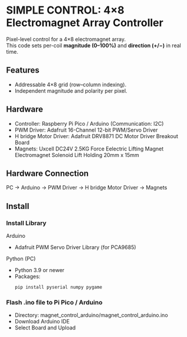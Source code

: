 # SIMPLE CONTROL: 4×8 Electromagnet Array Controller

Pixel-level control for a 4×8 electromagnet array.  
This code sets per-coil **magnitude (0–100%)** and **direction (+/−)** in real time.

## Features
- Addressable 4×8 grid (row–column indexing).
- Independent magnitude and polarity per pixel.

## Hardware
- Controller: Raspberry Pi Pico / Arduino (Communication: I2C) 
- PWM Driver: Adafruit 16-Channel 12-bit PWM/Servo Driver
- H bridge Motor Driver: Adafruit DRV8871 DC Motor Driver Breakout Board 
- Magnets: Uxcell DC24V 2.5KG Force Eelectric Lifting Magnet Electromagnet Solenoid Lift Holding 20mm x 15mm

## Hardware Connection
PC -> Arduino -> PWM Driver -> H bridge Motor Driver -> Magnets


## Install 

### Install Library
Arduino
- Adafruit PWM Servo Driver Library (for PCA9685)

Python (PC)
- Python 3.9 or newer
- Packages:
  ```bash
  pip install pyserial numpy pygame

### Flash .ino file to Pi Pico / Arduino
- Directory: magnet_control_arduino/magnet_control_arduino.ino
- Download Arduino IDE 
- Select Board and Upload

### 
